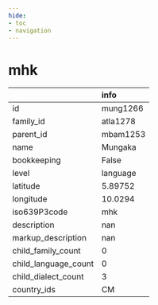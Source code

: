 ```yaml
---
hide:
- toc
- navigation
---
```

# mhk
|                      | info     |
|:---------------------|:---------|
| id                   | mung1266 |
| family_id            | atla1278 |
| parent_id            | mbam1253 |
| name                 | Mungaka  |
| bookkeeping          | False    |
| level                | language |
| latitude             | 5.89752  |
| longitude            | 10.0294  |
| iso639P3code         | mhk      |
| description          | nan      |
| markup_description   | nan      |
| child_family_count   | 0        |
| child_language_count | 0        |
| child_dialect_count  | 3        |
| country_ids          | CM       |